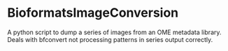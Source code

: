 # BioformatsImageConversion
A python script to dump a series of images from an OME metadata library.  Deals with bfconvert not processing patterns in series output correctly.
